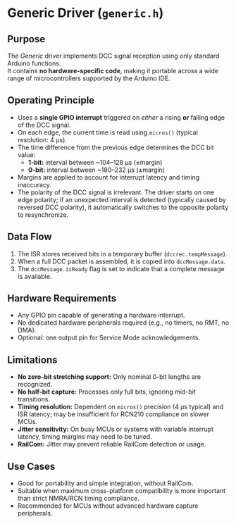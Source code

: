 # Generic Driver (`generic.h`)

## Purpose
The *Generic* driver implements DCC signal reception using only standard Arduino functions.  
It contains **no hardware-specific code**, making it portable across a wide range of microcontrollers supported by the Arduino IDE.

## Operating Principle
- Uses a **single GPIO interrupt** triggered on *either* a rising **or** falling edge of the DCC signal.
- On each edge, the current time is read using `micros()` (typical resolution: 4 µs).
- The time difference from the previous edge determines the DCC bit value:
  - **1-bit:** interval between ~104–128 µs (±margin)  
  - **0-bit:** interval between ~180–232 µs (±margin)
- Margins are applied to account for interrupt latency and timing inaccuracy.
- The polarity of the DCC signal is irrelevant. The driver starts on one edge polarity; if an unexpected interval is detected (typically caused by reversed DCC polarity), it automatically switches to the opposite polarity to resynchronize.

## Data Flow
1. The ISR stores received bits in a temporary buffer (`dccrec.tempMessage`).
2. When a full DCC packet is assembled, it is copied into `dccMessage.data`.
3. The `dccMessage.isReady` flag is set to indicate that a complete message is available.

## Hardware Requirements
- Any GPIO pin capable of generating a hardware interrupt.
- No dedicated hardware peripherals required (e.g., no timers, no RMT, no DMA).
- Optional: one output pin for Service Mode acknowledgements.

## Limitations
- **No zero-bit stretching support:** Only nominal 0-bit lengths are recognized.
- **No half-bit capture:** Processes only full bits, ignoring mid-bit transitions.
- **Timing resolution:** Dependent on `micros()` precision (4 µs typical) and ISR latency; may be insufficient for RCN210 compliance on slower MCUs.
- **Jitter sensitivity:** On busy MCUs or systems with variable interrupt latency, timing margins may need to be tuned.
- **RailCom:** Jitter may prevent reliable RailCom detection or usage.

## Use Cases
- Good for portability and simple integration, without RailCom.
- Suitable when maximum cross-platform compatibility is more important than strict NMRA/RCN timing compliance.
- Recommended for MCUs without advanced hardware capture peripherals.
